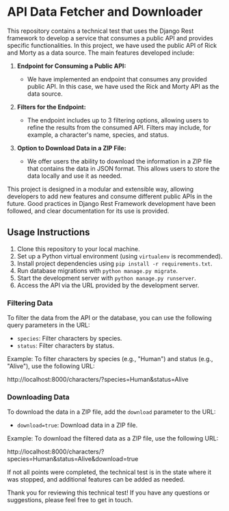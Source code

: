 # API Data Fetcher and Downloader

This repository contains a technical test that uses the Django Rest framework to develop a service that consumes a public API and provides specific functionalities. In this project, we have used the public API of Rick and Morty as a data source. The main features developed include:

1. **Endpoint for Consuming a Public API:**
   - We have implemented an endpoint that consumes any provided public API. In this case, we have used the Rick and Morty API as the data source.

2. **Filters for the Endpoint:**
   - The endpoint includes up to 3 filtering options, allowing users to refine the results from the consumed API. Filters may include, for example, a character's name, species, and status.

3. **Option to Download Data in a ZIP File:**
   - We offer users the ability to download the information in a ZIP file that contains the data in JSON format. This allows users to store the data locally and use it as needed.

This project is designed in a modular and extensible way, allowing developers to add new features and consume different public APIs in the future. Good practices in Django Rest Framework development have been followed, and clear documentation for its use is provided.

## Usage Instructions

1. Clone this repository to your local machine.
2. Set up a Python virtual environment (using `virtualenv` is recommended).
3. Install project dependencies using `pip install -r requirements.txt`.
4. Run database migrations with `python manage.py migrate`.
5. Start the development server with `python manage.py runserver`.
6. Access the API via the URL provided by the development server.

### Filtering Data
To filter the data from the API or the database, you can use the following query parameters in the URL:

- `species`: Filter characters by species.
- `status`: Filter characters by status.

Example: To filter characters by species (e.g., "Human") and status (e.g., "Alive"), use the following URL:

http://localhost:8000/characters/?species=Human&status=Alive


### Downloading Data
To download the data in a ZIP file, add the `download` parameter to the URL:

- `download=true`: Download data in a ZIP file.

Example: To download the filtered data as a ZIP file, use the following URL:

http://localhost:8000/characters/?species=Human&status=Alive&download=true


If not all points were completed, the technical test is in the state where it was stopped, and additional features can be added as needed.

Thank you for reviewing this technical test! If you have any questions or suggestions, please feel free to get in touch.
